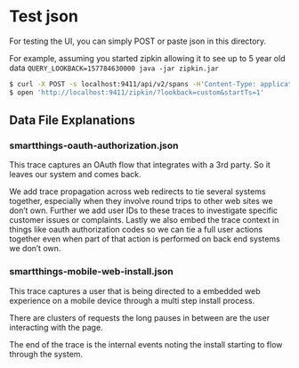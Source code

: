 # Test json
For testing the UI, you can simply POST or paste json in this directory.

For example, assuming you started zipkin allowing it to see up to 5 year old data `QUERY_LOOKBACK=157784630000 java -jar zipkin.jar`
```bash
$ curl -X POST -s localhost:9411/api/v2/spans -H'Content-Type: application/json' -d @yelp.json
$ open 'http://localhost:9411/zipkin/?lookback=custom&startTs=1'
```


## Data File Explanations

### smartthings-oauth-authorization.json


This trace captures an OAuth flow that integrates with a 3rd party. So it leaves our system and comes back.

We add trace propagation across web redirects to tie several systems together, especially when they involve round trips to other web sites we don’t own. Further we add user IDs to these traces to investigate specific customer issues or complaints. Lastly we also embed the trace context in things like oauth authorization codes so we can tie a full user actions together even when part of that action is performed on back end systems we don’t own.

### smartthings-mobile-web-install.json

This trace captures a user that is being directed to a embedded web experience on a mobile device through a multi step install process.

There are clusters of requests the long pauses in between are the user interacting with the page.

The end of the trace is the internal events noting the install starting to flow through the system.
